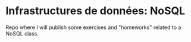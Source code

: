 #  Infrastructures de données: NoSQL

Repo where I will publish some exercises and "homeworks" related to a NoSQL class.
